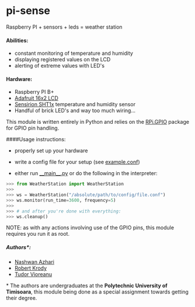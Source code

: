 pi-sense
========

Raspberry PI + sensors + leds = weather station

#### Abilities:
  * constant monitoring of temperature and humidity
  * displaying registered values on the LCD
  * alerting of extreme values with LED's

#### Hardware:
  * Raspberry PI B+
  * [Adafruit 16x2 LCD](http://www.adafruit.com/product/181)
  * [Sensirion SHT1x](http://www.sensirion.com/en/products/humidity-temperature/humidity-temperature-sensor-sht1x/) temperature and humidity sensor
  * Handful of brick LED's and way too much wiring...

This module is written entirely in Python and relies on the [RPi.GPIO](https://pypi.python.org/pypi/RPi.GPIO) package for GPIO pin handling.

####Usage instructions:
  * properly set up your hardware
  * write a config file for your setup (see [example.conf](https://github.com/aznashwan/pi-sense/blob/master/pi-sense/example.conf))

  * either run
	[\_\_main\_\_.py](https://github.com/aznashwan/pi-sense/blob/master/pi-sense/__main__.py) or do the following in the interpreter:
```python
>>> from WeatherStation import WeatherStation
>>>
>>> ws = WeatherStation("/absolute/path/to/config/file.conf")
>>> ws.monitor(run_time=3600, frequency=5)
>>>
>>> # and after you're done with everything:
>>> ws.cleanup()
```

NOTE: as with any actions involving use of the GPIO pins, this module requires you run it as root.

##### Authors\*:
* [Nashwan Azhari](https://github.com/aznashwan)
* [Robert Krody](https://github.com/krodyrobi)
* [Tudor Vioreanu](https://github.com/tudorvio)

\* The authors are undergraduates at the **Polytechnic University of Timisoara**, this module being done as a special assignment towards getting their degree.

